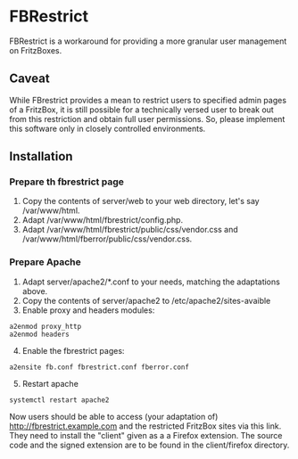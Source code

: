 # FBRestrict
FBRestrict is a workaround for providing a more granular user management on FritzBoxes.

## Caveat
While FBrestrict provides a mean to restrict users to specified admin pages of a FritzBox, it is still possible for a technically versed user to break out from this restriction and obtain full user permissions. So, please implement this software only in closely controlled environments.

## Installation
### Prepare th fbrestrict page
1. Copy the contents of server/web to your web directory, let's say /var/www/html.
2. Adapt /var/www/html/fbrestrict/config.php.
3. Adapt /var/www/html/fbrestrict/public/css/vendor.css and /var/www/html/fberror/public/css/vendor.css.

### Prepare Apache
1. Adapt server/apache2/\*.conf to your needs, matching the adaptations above.
2. Copy the contents of server/apache2 to /etc/apache2/sites-avaible
3. Enable proxy and headers modules: 
```
a2enmod proxy_http
a2enmod headers
```
4. Enable the fbrestrict pages:
```
a2ensite fb.conf fbrestrict.conf fberror.conf
```
5. Restart apache
```
systemctl restart apache2
```

Now users should be able to access (your adaptation of) http://fbrestrict.example.com and the restricted FritzBox sites via this link. They need to install the "client" given as a a Firefox extension. The source code and the signed extension are to be found in the client/firefox directory. 
